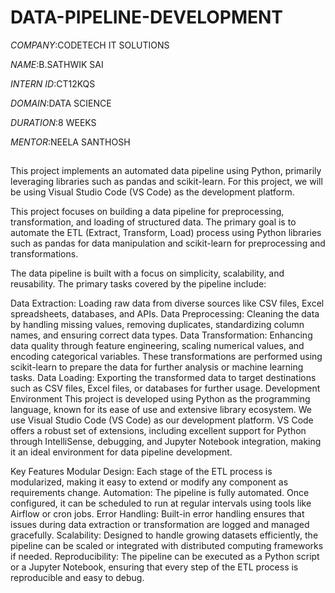 # DATA-PIPELINE-DEVELOPMENT

*COMPANY*:CODETECH IT SOLUTIONS

*NAME*:B.SATHWIK SAI

*INTERN ID*:CT12KQS

*DOMAIN*:DATA SCIENCE

*DURATION*:8 WEEKS

*MENTOR*:NEELA SANTHOSH

##
This project implements an automated data pipeline using Python, primarily leveraging libraries such as pandas and scikit-learn. For this project, we will be using Visual Studio Code (VS Code) as the development platform.

This project focuses on building a data pipeline for preprocessing, transformation, and loading of structured data. The primary goal is to automate the ETL (Extract, Transform, Load) process using Python libraries such as pandas for data manipulation and scikit-learn for preprocessing and transformations.

The data pipeline is built with a focus on simplicity, scalability, and reusability. The primary tasks covered by the pipeline include:

Data Extraction: Loading raw data from diverse sources like CSV files, Excel spreadsheets, databases, and APIs.
Data Preprocessing: Cleaning the data by handling missing values, removing duplicates, standardizing column names, and ensuring correct data types.
Data Transformation: Enhancing data quality through feature engineering, scaling numerical values, and encoding categorical variables. These transformations are performed using scikit-learn to prepare the data for further analysis or machine learning tasks.
Data Loading: Exporting the transformed data to target destinations such as CSV files, Excel files, or databases for further usage.
Development Environment
This project is developed using Python as the programming language, known for its ease of use and extensive library ecosystem. We use Visual Studio Code (VS Code) as our development platform. VS Code offers a robust set of extensions, including excellent support for Python through IntelliSense, debugging, and Jupyter Notebook integration, making it an ideal environment for data pipeline development.

Key Features
Modular Design: Each stage of the ETL process is modularized, making it easy to extend or modify any component as requirements change.
Automation: The pipeline is fully automated. Once configured, it can be scheduled to run at regular intervals using tools like Airflow or cron jobs.
Error Handling: Built-in error handling ensures that issues during data extraction or transformation are logged and managed gracefully.
Scalability: Designed to handle growing datasets efficiently, the pipeline can be scaled or integrated with distributed computing frameworks if needed.
Reproducibility: The pipeline can be executed as a Python script or a Jupyter Notebook, ensuring that every step of the ETL process is reproducible and easy to debug.

